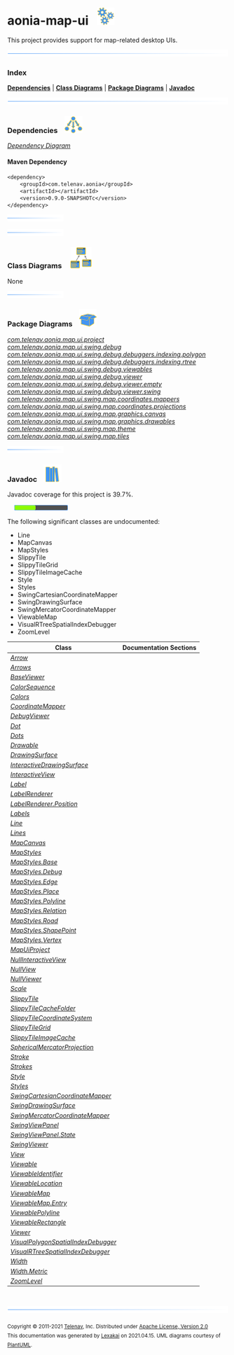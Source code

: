 # aonia-map-ui &nbsp;&nbsp;![](documentation/images/gears-40.png)

This project provides support for map-related desktop UIs.

![](documentation/images/horizontal-line.png)

### Index



[**Dependencies**](#dependencies) | [**Class Diagrams**](#class-diagrams) | [**Package Diagrams**](#package-diagrams) | [**Javadoc**](#javadoc)

![](documentation/images/horizontal-line.png)

### Dependencies <a name="dependencies"></a> &nbsp;&nbsp; ![](documentation/images/dependencies-40.png)

[*Dependency Diagram*](documentation/diagrams/dependencies.svg)

#### Maven Dependency

    <dependency>
        <groupId>com.telenav.aonia</groupId>
        <artifactId></artifactId>
        <version>0.9.0-SNAPSHOTc</version>
    </dependency>

![](documentation/images/short-horizontal-line.png)

[//]: # (start-user-text)



[//]: # (end-user-text)

![](documentation/images/short-horizontal-line.png)

### Class Diagrams <a name="class-diagrams"></a> &nbsp; &nbsp; ![](documentation/images/diagram-48.png)

None

![](documentation/images/short-horizontal-line.png)

### Package Diagrams <a name="package-diagrams"></a> &nbsp;&nbsp; ![](documentation/images/box-40.png)

[*com.telenav.aonia.map.ui.project*](documentation/diagrams/com.telenav.aonia.map.ui.project.svg)  
[*com.telenav.aonia.map.ui.swing.debug*](documentation/diagrams/com.telenav.aonia.map.ui.swing.debug.svg)  
[*com.telenav.aonia.map.ui.swing.debug.debuggers.indexing.polygon*](documentation/diagrams/com.telenav.aonia.map.ui.swing.debug.debuggers.indexing.polygon.svg)  
[*com.telenav.aonia.map.ui.swing.debug.debuggers.indexing.rtree*](documentation/diagrams/com.telenav.aonia.map.ui.swing.debug.debuggers.indexing.rtree.svg)  
[*com.telenav.aonia.map.ui.swing.debug.viewables*](documentation/diagrams/com.telenav.aonia.map.ui.swing.debug.viewables.svg)  
[*com.telenav.aonia.map.ui.swing.debug.viewer*](documentation/diagrams/com.telenav.aonia.map.ui.swing.debug.viewer.svg)  
[*com.telenav.aonia.map.ui.swing.debug.viewer.empty*](documentation/diagrams/com.telenav.aonia.map.ui.swing.debug.viewer.empty.svg)  
[*com.telenav.aonia.map.ui.swing.debug.viewer.swing*](documentation/diagrams/com.telenav.aonia.map.ui.swing.debug.viewer.swing.svg)  
[*com.telenav.aonia.map.ui.swing.map.coordinates.mappers*](documentation/diagrams/com.telenav.aonia.map.ui.swing.map.coordinates.mappers.svg)  
[*com.telenav.aonia.map.ui.swing.map.coordinates.projections*](documentation/diagrams/com.telenav.aonia.map.ui.swing.map.coordinates.projections.svg)  
[*com.telenav.aonia.map.ui.swing.map.graphics.canvas*](documentation/diagrams/com.telenav.aonia.map.ui.swing.map.graphics.canvas.svg)  
[*com.telenav.aonia.map.ui.swing.map.graphics.drawables*](documentation/diagrams/com.telenav.aonia.map.ui.swing.map.graphics.drawables.svg)  
[*com.telenav.aonia.map.ui.swing.map.theme*](documentation/diagrams/com.telenav.aonia.map.ui.swing.map.theme.svg)  
[*com.telenav.aonia.map.ui.swing.map.tiles*](documentation/diagrams/com.telenav.aonia.map.ui.swing.map.tiles.svg)  

![](documentation/images/short-horizontal-line.png)

### Javadoc <a name="javadoc"></a> &nbsp;&nbsp; ![](documentation/images/books-40.png)

Javadoc coverage for this project is 39.7%.  
  
&nbsp; &nbsp;  ![](documentation/images/meter-40-12.png)

The following significant classes are undocumented:  

- Line  
- MapCanvas  
- MapStyles  
- SlippyTile  
- SlippyTileGrid  
- SlippyTileImageCache  
- Style  
- Styles  
- SwingCartesianCoordinateMapper  
- SwingDrawingSurface  
- SwingMercatorCoordinateMapper  
- ViewableMap  
- VisualRTreeSpatialIndexDebugger  
- ZoomLevel

| Class | Documentation Sections |
|---|---|
| [*Arrow*](https://telenav.github.io/aonia-data/javadoc/aonia.map.ui/com/telenav/aonia/map/ui/swing/map/graphics/drawables/Arrow.html) |  |  
| [*Arrows*](https://telenav.github.io/aonia-data/javadoc/aonia.map.ui/com/telenav/aonia/map/ui/swing/map/theme/Arrows.html) |  |  
| [*BaseViewer*](https://telenav.github.io/aonia-data/javadoc/aonia.map.ui/com/telenav/aonia/map/ui/swing/debug/viewer/BaseViewer.html) |  |  
| [*ColorSequence*](https://telenav.github.io/aonia-data/javadoc/aonia.map.ui/com/telenav/aonia/map/ui/swing/debug/viewer/ColorSequence.html) |  |  
| [*Colors*](https://telenav.github.io/aonia-data/javadoc/aonia.map.ui/com/telenav/aonia/map/ui/swing/debug/viewer/swing/Colors.html) |  |  
| [*CoordinateMapper*](https://telenav.github.io/aonia-data/javadoc/aonia.map.ui/com/telenav/aonia/map/ui/swing/map/coordinates/mappers/CoordinateMapper.html) |  |  
| [*DebugViewer*](https://telenav.github.io/aonia-data/javadoc/aonia.map.ui/com/telenav/aonia/map/ui/swing/debug/viewer/swing/DebugViewer.html) |  |  
| [*Dot*](https://telenav.github.io/aonia-data/javadoc/aonia.map.ui/com/telenav/aonia/map/ui/swing/map/graphics/drawables/Dot.html) |  |  
| [*Dots*](https://telenav.github.io/aonia-data/javadoc/aonia.map.ui/com/telenav/aonia/map/ui/swing/map/theme/Dots.html) |  |  
| [*Drawable*](https://telenav.github.io/aonia-data/javadoc/aonia.map.ui/com/telenav/aonia/map/ui/swing/debug/Drawable.html) |  |  
| [*DrawingSurface*](https://telenav.github.io/aonia-data/javadoc/aonia.map.ui/com/telenav/aonia/map/ui/swing/debug/DrawingSurface.html) |  |  
| [*InteractiveDrawingSurface*](https://telenav.github.io/aonia-data/javadoc/aonia.map.ui/com/telenav/aonia/map/ui/swing/debug/InteractiveDrawingSurface.html) |  |  
| [*InteractiveView*](https://telenav.github.io/aonia-data/javadoc/aonia.map.ui/com/telenav/aonia/map/ui/swing/debug/InteractiveView.html) |  |  
| [*Label*](https://telenav.github.io/aonia-data/javadoc/aonia.map.ui/com/telenav/aonia/map/ui/swing/map/graphics/drawables/Label.html) |  |  
| [*LabelRenderer*](https://telenav.github.io/aonia-data/javadoc/aonia.map.ui/com/telenav/aonia/map/ui/swing/debug/viewer/swing/LabelRenderer.html) |  |  
| [*LabelRenderer.Position*](https://telenav.github.io/aonia-data/javadoc/aonia.map.ui/com/telenav/aonia/map/ui/swing/debug/viewer/swing/LabelRenderer.Position.html) |  |  
| [*Labels*](https://telenav.github.io/aonia-data/javadoc/aonia.map.ui/com/telenav/aonia/map/ui/swing/map/theme/Labels.html) |  |  
| [*Line*](https://telenav.github.io/aonia-data/javadoc/aonia.map.ui/com/telenav/aonia/map/ui/swing/map/graphics/drawables/Line.html) |  |  
| [*Lines*](https://telenav.github.io/aonia-data/javadoc/aonia.map.ui/com/telenav/aonia/map/ui/swing/map/theme/Lines.html) |  |  
| [*MapCanvas*](https://telenav.github.io/aonia-data/javadoc/aonia.map.ui/com/telenav/aonia/map/ui/swing/map/graphics/canvas/MapCanvas.html) |  |  
| [*MapStyles*](https://telenav.github.io/aonia-data/javadoc/aonia.map.ui/com/telenav/aonia/map/ui/swing/map/theme/MapStyles.html) |  |  
| [*MapStyles.Base*](https://telenav.github.io/aonia-data/javadoc/aonia.map.ui/com/telenav/aonia/map/ui/swing/map/theme/MapStyles.Base.html) |  |  
| [*MapStyles.Debug*](https://telenav.github.io/aonia-data/javadoc/aonia.map.ui/com/telenav/aonia/map/ui/swing/map/theme/MapStyles.Debug.html) |  |  
| [*MapStyles.Edge*](https://telenav.github.io/aonia-data/javadoc/aonia.map.ui/com/telenav/aonia/map/ui/swing/map/theme/MapStyles.Edge.html) |  |  
| [*MapStyles.Place*](https://telenav.github.io/aonia-data/javadoc/aonia.map.ui/com/telenav/aonia/map/ui/swing/map/theme/MapStyles.Place.html) |  |  
| [*MapStyles.Polyline*](https://telenav.github.io/aonia-data/javadoc/aonia.map.ui/com/telenav/aonia/map/ui/swing/map/theme/MapStyles.Polyline.html) |  |  
| [*MapStyles.Relation*](https://telenav.github.io/aonia-data/javadoc/aonia.map.ui/com/telenav/aonia/map/ui/swing/map/theme/MapStyles.Relation.html) |  |  
| [*MapStyles.Road*](https://telenav.github.io/aonia-data/javadoc/aonia.map.ui/com/telenav/aonia/map/ui/swing/map/theme/MapStyles.Road.html) |  |  
| [*MapStyles.ShapePoint*](https://telenav.github.io/aonia-data/javadoc/aonia.map.ui/com/telenav/aonia/map/ui/swing/map/theme/MapStyles.ShapePoint.html) |  |  
| [*MapStyles.Vertex*](https://telenav.github.io/aonia-data/javadoc/aonia.map.ui/com/telenav/aonia/map/ui/swing/map/theme/MapStyles.Vertex.html) |  |  
| [*MapUiProject*](https://telenav.github.io/aonia-data/javadoc/aonia.map.ui/com/telenav/aonia/map/ui/project/MapUiProject.html) |  |  
| [*NullInteractiveView*](https://telenav.github.io/aonia-data/javadoc/aonia.map.ui/com/telenav/aonia/map/ui/swing/debug/viewer/empty/NullInteractiveView.html) |  |  
| [*NullView*](https://telenav.github.io/aonia-data/javadoc/aonia.map.ui/com/telenav/aonia/map/ui/swing/debug/viewer/empty/NullView.html) |  |  
| [*NullViewer*](https://telenav.github.io/aonia-data/javadoc/aonia.map.ui/com/telenav/aonia/map/ui/swing/debug/viewer/empty/NullViewer.html) |  |  
| [*Scale*](https://telenav.github.io/aonia-data/javadoc/aonia.map.ui/com/telenav/aonia/map/ui/swing/map/graphics/canvas/Scale.html) |  |  
| [*SlippyTile*](https://telenav.github.io/aonia-data/javadoc/aonia.map.ui/com/telenav/aonia/map/ui/swing/map/tiles/SlippyTile.html) |  |  
| [*SlippyTileCacheFolder*](https://telenav.github.io/aonia-data/javadoc/aonia.map.ui/com/telenav/aonia/map/ui/swing/map/tiles/SlippyTileCacheFolder.html) |  |  
| [*SlippyTileCoordinateSystem*](https://telenav.github.io/aonia-data/javadoc/aonia.map.ui/com/telenav/aonia/map/ui/swing/map/tiles/SlippyTileCoordinateSystem.html) |  |  
| [*SlippyTileGrid*](https://telenav.github.io/aonia-data/javadoc/aonia.map.ui/com/telenav/aonia/map/ui/swing/map/tiles/SlippyTileGrid.html) |  |  
| [*SlippyTileImageCache*](https://telenav.github.io/aonia-data/javadoc/aonia.map.ui/com/telenav/aonia/map/ui/swing/map/tiles/SlippyTileImageCache.html) |  |  
| [*SphericalMercatorProjection*](https://telenav.github.io/aonia-data/javadoc/aonia.map.ui/com/telenav/aonia/map/ui/swing/map/coordinates/projections/SphericalMercatorProjection.html) |  |  
| [*Stroke*](https://telenav.github.io/aonia-data/javadoc/aonia.map.ui/com/telenav/aonia/map/ui/swing/map/graphics/canvas/Stroke.html) |  |  
| [*Strokes*](https://telenav.github.io/aonia-data/javadoc/aonia.map.ui/com/telenav/aonia/map/ui/swing/map/theme/Strokes.html) |  |  
| [*Style*](https://telenav.github.io/aonia-data/javadoc/aonia.map.ui/com/telenav/aonia/map/ui/swing/map/graphics/canvas/Style.html) |  |  
| [*Styles*](https://telenav.github.io/aonia-data/javadoc/aonia.map.ui/com/telenav/aonia/map/ui/swing/map/theme/Styles.html) |  |  
| [*SwingCartesianCoordinateMapper*](https://telenav.github.io/aonia-data/javadoc/aonia.map.ui/com/telenav/aonia/map/ui/swing/map/coordinates/mappers/SwingCartesianCoordinateMapper.html) |  |  
| [*SwingDrawingSurface*](https://telenav.github.io/aonia-data/javadoc/aonia.map.ui/com/telenav/aonia/map/ui/swing/debug/viewer/swing/SwingDrawingSurface.html) |  |  
| [*SwingMercatorCoordinateMapper*](https://telenav.github.io/aonia-data/javadoc/aonia.map.ui/com/telenav/aonia/map/ui/swing/map/coordinates/mappers/SwingMercatorCoordinateMapper.html) |  |  
| [*SwingViewPanel*](https://telenav.github.io/aonia-data/javadoc/aonia.map.ui/com/telenav/aonia/map/ui/swing/debug/viewer/swing/SwingViewPanel.html) |  |  
| [*SwingViewPanel.State*](https://telenav.github.io/aonia-data/javadoc/aonia.map.ui/com/telenav/aonia/map/ui/swing/debug/viewer/swing/SwingViewPanel.State.html) |  |  
| [*SwingViewer*](https://telenav.github.io/aonia-data/javadoc/aonia.map.ui/com/telenav/aonia/map/ui/swing/debug/viewer/swing/SwingViewer.html) |  |  
| [*View*](https://telenav.github.io/aonia-data/javadoc/aonia.map.ui/com/telenav/aonia/map/ui/swing/debug/View.html) |  |  
| [*Viewable*](https://telenav.github.io/aonia-data/javadoc/aonia.map.ui/com/telenav/aonia/map/ui/swing/debug/Viewable.html) |  |  
| [*ViewableIdentifier*](https://telenav.github.io/aonia-data/javadoc/aonia.map.ui/com/telenav/aonia/map/ui/swing/debug/ViewableIdentifier.html) |  |  
| [*ViewableLocation*](https://telenav.github.io/aonia-data/javadoc/aonia.map.ui/com/telenav/aonia/map/ui/swing/debug/viewables/ViewableLocation.html) |  |  
| [*ViewableMap*](https://telenav.github.io/aonia-data/javadoc/aonia.map.ui/com/telenav/aonia/map/ui/swing/debug/viewer/ViewableMap.html) |  |  
| [*ViewableMap.Entry*](https://telenav.github.io/aonia-data/javadoc/aonia.map.ui/com/telenav/aonia/map/ui/swing/debug/viewer/ViewableMap.Entry.html) |  |  
| [*ViewablePolyline*](https://telenav.github.io/aonia-data/javadoc/aonia.map.ui/com/telenav/aonia/map/ui/swing/debug/viewables/ViewablePolyline.html) |  |  
| [*ViewableRectangle*](https://telenav.github.io/aonia-data/javadoc/aonia.map.ui/com/telenav/aonia/map/ui/swing/debug/viewables/ViewableRectangle.html) |  |  
| [*Viewer*](https://telenav.github.io/aonia-data/javadoc/aonia.map.ui/com/telenav/aonia/map/ui/swing/debug/Viewer.html) |  |  
| [*VisualPolygonSpatialIndexDebugger*](https://telenav.github.io/aonia-data/javadoc/aonia.map.ui/com/telenav/aonia/map/ui/swing/debug/debuggers/indexing/polygon/VisualPolygonSpatialIndexDebugger.html) |  |  
| [*VisualRTreeSpatialIndexDebugger*](https://telenav.github.io/aonia-data/javadoc/aonia.map.ui/com/telenav/aonia/map/ui/swing/debug/debuggers/indexing/rtree/VisualRTreeSpatialIndexDebugger.html) |  |  
| [*Width*](https://telenav.github.io/aonia-data/javadoc/aonia.map.ui/com/telenav/aonia/map/ui/swing/map/graphics/canvas/Width.html) |  |  
| [*Width.Metric*](https://telenav.github.io/aonia-data/javadoc/aonia.map.ui/com/telenav/aonia/map/ui/swing/map/graphics/canvas/Width.Metric.html) |  |  
| [*ZoomLevel*](https://telenav.github.io/aonia-data/javadoc/aonia.map.ui/com/telenav/aonia/map/ui/swing/map/tiles/ZoomLevel.html) |  |  

[//]: # (start-user-text)



[//]: # (end-user-text)

<br/>

![](documentation/images/horizontal-line.png)

<sub>Copyright &#169; 2011-2021 [Telenav](http://telenav.com), Inc. Distributed under [Apache License, Version 2.0](LICENSE)</sub>  
<sub>This documentation was generated by [Lexakai](https://github.com/Telenav/lexakai) on 2021.04.15. UML diagrams courtesy
of [PlantUML](http://plantuml.com).</sub>

